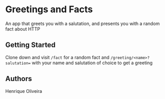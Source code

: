 # Greetings and Facts

An app that greets you with a salutation, and presents you with a random fact about HTTP

## Getting Started

Clone down and visit `/fact` for a random fact and `/greeting/<name>?salutation=` with your name and salutation of choice to get a greeting

## Authors

Henrique Oliveira
